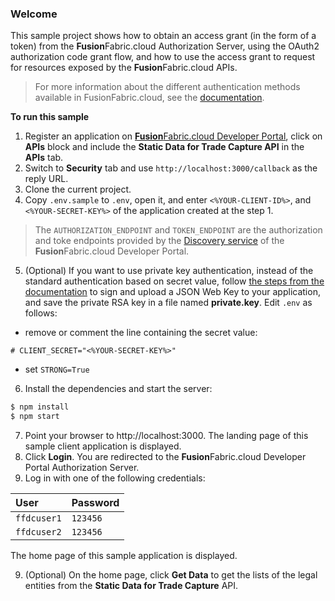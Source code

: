 ### Welcome

This sample project shows how to obtain an access grant (in the form of a token) from the **Fusion**Fabric.cloud Authorization Server, using the OAuth2 authorization code grant flow, and how to use the access grant to request for resources exposed by the **Fusion**Fabric.cloud APIs.

> For more information about the different authentication methods available in FusionFabric.cloud, see the [documentation](https://developer.fusionfabric.cloud/documentation/oauth2-grants).
  
 **To run this sample**

1. Register an application on [**Fusion**Fabric.cloud Developer Portal](https://developer.fusionfabric.cloud), click on **APIs** block and include the **Static Data for Trade Capture API** in the **APIs** tab.
2. Switch to **Security** tab and use `http://localhost:3000/callback` as the reply URL.  
3. Clone the current project.
4. Copy `.env.sample` to `.env`, open it, and enter `<%YOUR-CLIENT-ID%>`, and `<%YOUR-SECRET-KEY%>` of the application created at the step 1.

> The `AUTHORIZATION_ENDPOINT` and `TOKEN_ENDPOINT` are the authorization and toke endpoints provided by the [Discovery service](https://developer.fusionfabric.cloud/documentation/oauth2-grants#discovery-service) of the **Fusion**Fabric.cloud Developer Portal.  

5. (Optional) If you want to use private key authentication, instead of the standard authentication based on secret value, follow [the steps from the documentation](https://developer.fusionfabric.cloud/documentation/oauth2-grants#jwk-auth) to sign and upload a JSON Web Key to your application, and save the private RSA key in a file named **private.key**. Edit `.env` as follows:
+ remove or comment the line containing the secret value: 
```
# CLIENT_SECRET="<%YOUR-SECRET-KEY%>"
```
+ set `STRONG=True`

6. Install the dependencies and start the server:
```sh
$ npm install
$ npm start
```

7. Point your browser to http://localhost:3000. The landing page of this sample client application is displayed. 
8. Click **Login**. You are redirected to the **Fusion**Fabric.cloud Developer Portal Authorization Server.
9. Log in with one of the following credentials:

| User        | Password |
| :---------- | :------- |
| `ffdcuser1` | `123456` |
| `ffdcuser2` | `123456` |

The home page of this sample application is displayed.

9. (Optional) On the home page, click **Get Data** to get the lists of the legal entities from the **Static Data for Trade Capture** API.

